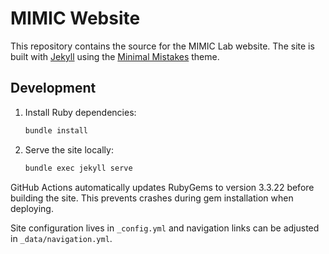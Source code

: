 # MIMIC Website

This repository contains the source for the MIMIC Lab website. The site is built with [Jekyll](https://jekyllrb.com/) using the [Minimal Mistakes](https://github.com/mmistakes/minimal-mistakes) theme.

## Development

1. Install Ruby dependencies:
   ```bash
   bundle install
   ```
2. Serve the site locally:
   ```bash
   bundle exec jekyll serve
   ```

GitHub Actions automatically updates RubyGems to version 3.3.22 before building
the site. This prevents crashes during gem installation when deploying.

Site configuration lives in `_config.yml` and navigation links can be adjusted in `_data/navigation.yml`.
